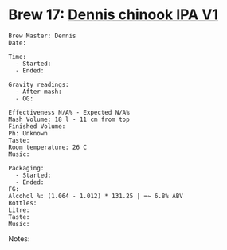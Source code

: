# Brew 17: [Dennis chinook IPA V1](../brews/chinook_smash_ipa_v4.md)
```
Brew Master: Dennis
Date: 

Time:
  - Started:
  - Ended:

Gravity readings:
  - After mash:
  - OG:

Effectiveness N/A% - Expected N/A%
Mash Volume: 18 l - 11 cm from top
Finished Volume:
Ph: Unknown
Taste:
Room temperature: 26 C
Music:
```

```
Packaging:
  - Started:
  - Ended:
FG:
Alcohol %: (1.064 - 1.012) * 131.25 | =~ 6.8% ABV
Bottles:
Litre:
Taste:
Music:

```
Notes:
```
